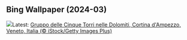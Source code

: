 ## Bing Wallpaper (2024-03)
![](https://www.bing.com/th?id=OHR.CinqueTorriCortina_IT-IT1456925506_UHD.jpg&w=1000)Latest: [Gruppo delle Cinque Torri nelle Dolomiti, Cortina d'Ampezzo, Veneto, Italia (© iStock/Getty Images Plus)](https://www.bing.com/th?id=OHR.CinqueTorriCortina_IT-IT1456925506_UHD.jpg)